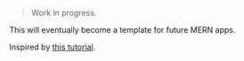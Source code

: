 > Work in progress.

This will eventually become a template for future MERN apps.

Inspired by [this tutorial](https://originmaster.com/running-create-react-app-and-express-crae-on-heroku-c39a39fe7851).
